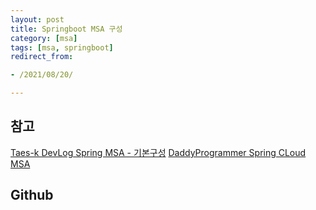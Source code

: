 ```yaml
---
layout: post 
title: Springboot MSA 구성
category: [msa]
tags: [msa, springboot]
redirect_from:

- /2021/08/20/

---
```



## 참고
[Taes-k DevLog Spring MSA - 기본구성](https://taes-k.github.io/2019/06/16/spring-msa-3/)
[DaddyProgrammer Spring CLoud MSA](https://daddyprogrammer.org/post/4347/spring-cloud-msa-configuration-server/)

## Github

